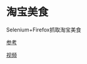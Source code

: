 # 淘宝美食

Selenium+Firefox抓取淘宝美食

[参考](https://github.com/Germey/TaobaoProduct)

[视频](https://edu.hellobi.com/course/156/overview)

